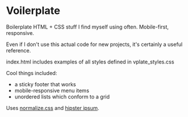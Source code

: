 # Voilerplate
Boilerplate HTML + CSS stuff I find myself using often. Mobile-first, responsive.

Even if I don't use this actual code for new projects, it's certainly a useful reference.

index.html includes examples of all styles defined in vplate_styles.css

Cool things included:
- a sticky footer that works
- mobile-responsive menu items
- unordered lists which conform to a grid

Uses [normalize.css](http://necolas.github.io/normalize.css/) and [hipster ipsum](http://hipsum.co/).